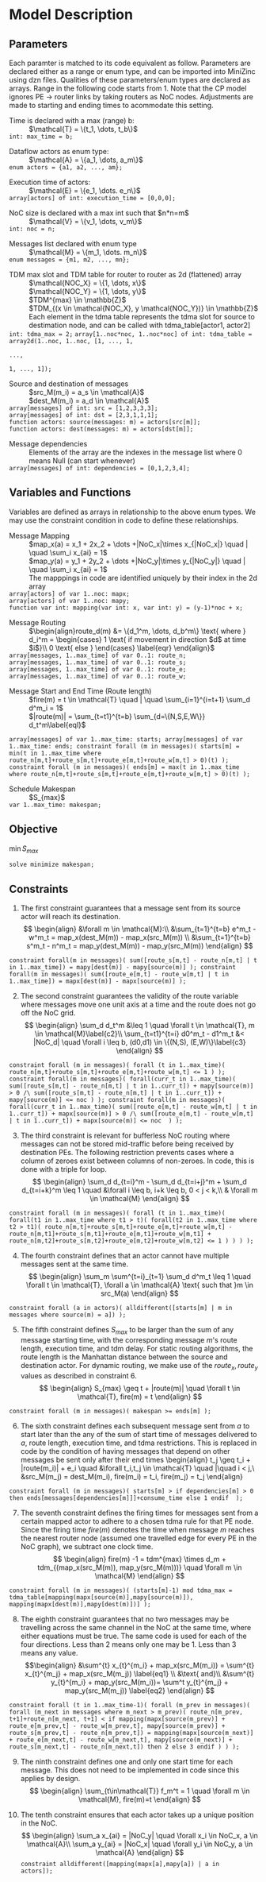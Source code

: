 # Model Description

## Parameters

Each paramter is matched to its code equivalent as follow. Parameters are declared either as a range or enum type, and can be imported into MiniZinc using dzn files. Qualities of these parameters/enum types are declared as arrays. Range in the following code starts from 1. Note that the CP model ignores PE $\rightarrow$ router links by taking routers as NoC nodes. Adjustments are made to starting and ending times to acommodate this setting.

<dl>
    <dt>Time is declared with a max (range) b:</dt> 
        <dd>$\mathcal{T} = \{t_1, \dots, t_b\}$</dd>
        <code>int: max_time = b;</code> 
</dl>
<dl>
    <dt>Dataflow actors as enum type:</dt>
        <dd>$\mathcal{A} = \{a_1, \dots, a_m\}$</dd>
        <code>enum actors = {a1, a2, ..., am};</code>
</dl>
<dl>
    <dt>Execution time of actors:</dt>
        <dd>$\mathcal{E} = \{e_1, \dots. e_n\}$</dd>
        <code>array[actors] of int: execution_time = [0,0,0];</code>
</dl>
<dl>
    <dt>NoC size is declared with a max int such that $n*n=m$</dt>
        <dd>$\mathcal{V} = \{v_1, \dots, v_m\}$</dd>
        <code>int: noc = n;</code>
</dl>
<dl>
    <dt>Messages list declared with enum type</dt>
        <dd>$\mathcal{M} = \{m_1, \dots. m_n\}$</dd>
        <code>enum messages = {m1, m2, ..., mn};</code>
</dl>
<dl>
    <dt>TDM max slot and TDM table for router to router as 2d (flattened) array</dt>
    <dd>$\mathcal{NOC_X} = \{1, \dots, x\}$</dd>
    <dd>$\mathcal{NOC_Y} = \{1, \dots, y\}$</dd>
    <dd>$TDM^{max} \in \mathbb{Z}$</dd>
    <dd>$TDM_{(x \in \mathcal{NOC_X}, y \mathcal{NOC_Y})} \in \mathbb{Z}$</dd>
    <dd>Each element in the tdma table represents the tdma slot for source to destimation node, and can be called with tdma_table[actor1, actor2]</dd>
    <code>int: tdma_max = 2;</code>
    <code>array[1..noc*noc, 1..noc*noc] of int: tdma_table = array2d(1..noc, 1..noc, [1, ..., 1,
                                                                                          ...,    
                                                                                      1, ..., 1]);</code>

<dl>
    <dt>Source and destination of messages</dt>
        <dd>$src_M(m_i) = a_s \in \mathcal{A}$</dd>
        <dd>$dest_M(m_i) = a_d \in \mathcal{A}$</dd>
        <code>array[messages] of int: src = [1,2,3,3,3]; 
array[messages] of int: dst = [2,3,1,1,1]; 
function actors: source(messages: m) = actors[src[m]];
function actors: dest(messages: m) = actors[dst[m]];</code>
</dl>
<dl>
    <dt>Message dependencies</dt>
    <dd>Elements of the array are the indexes in the message list where 0 means Null (can start whenever)</dd>
        <code>array[messages] of int: dependencies = [0,1,2,3,4];</code>
</dl>

## Variables and Functions

Variables are defined as arrays in relationship to the above enum types. We may use the constraint condition in code to define these relationships.
<dl>
    <dt>Message Mapping</dt>
        <dd>$map_x(a) = x_1 + 2x_2 + \dots +|NoC_x|\times x_{|NoC_x|} \quad | \quad \sum_i x_{ai} = 1$</dd>
        <dd>$map_y(a) = y_1 + 2y_2 + \dots +|NoC_y|\times y_{|NoC_y|} \quad | \quad \sum_i x_{ai} = 1$</dd>
    <dd>The mapppings in code are identified uniquely by their index in the 2d array</dd>
        <code>array[actors] of var 1..noc: mapx;
array[actors] of var 1..noc: mapy;
function var int: mapping(var int: x, var int: y) = (y-1)*noc + x;</code>
</dl>
<dl>
    <dt>Message Routing</dt>
    <dd>$\begin{align}route_d(m) &= \{d_1^m, \dots, d_b^m\} \text{ where }
        d_i^m = 
            \begin{cases}
                1 \text{ if movement in direction $d$ at time $i$}\\
                0 \text{ else } 
            \end{cases}
            \label{eqr}
    \end{align}$</dd>
    <code>array[messages, 1..max_time] of var 0..1: route_n;
array[messages, 1..max_time] of var 0..1: route_s;
array[messages, 1..max_time] of var 0..1: route_e;
array[messages, 1..max_time] of var 0..1: route_w;</code>
</dl>
<dl>
    <dt>Message Start and End Time (Route length)</dt>
    <dd>$fire(m) = t \in \mathcal{T} \quad | \quad \sum_{i=1}^{i=t+1} \sum_d d^m_i = 1$</dd>
    <dd>$|route(m)| = \sum_{t=t1}^{t=b} \sum_{d=\{N,S,E,W\}} d_t^m\label{eql}$</dd>
</dl>

`array[messages] of var 1..max_time: starts;
array[messages] of var 1..max_time: ends;
constraint forall (m in messages)(
  starts[m] = min(t in 1..max_time where route_n[m,t]+route_s[m,t]+route_e[m,t]+route_w[m,t] > 0)(t)
);
constraint forall (m in messages)(
  ends[m] = max(t in 1..max_time where route_n[m,t]+route_s[m,t]+route_e[m,t]+route_w[m,t] > 0)(t)
);`

<dl>
    <dt>Schedule Makespan</dt>
    <dd>$S_{max}$</dd>
    <code>var 1..max_time: makespan;</code>
</dl>

## Objective

$\min S_{max}$

<code>solve minimize makespan;</code>

## Constraints

1. The first constraint guarantees that a message sent from its source actor will reach its destination.
$$
\begin{align}
    &\forall m \in \mathcal{M}:\\
    &\sum_{t=1}^{t=b} e^m_t - w^m_t = map_x(dest_M(m)) - map_x(src_M(m)) \\
    &\sum_{t=1}^{t=b} s^m_t - n^m_t = map_y(dest_M(m)) - map_y(src_M(m))
\end{align}
$$

`constraint forall(m in messages)(
  sum([route_s[m,t] - route_n[m,t] | t in 1..max_time]) = mapy[dest(m)] - mapy[source(m)]
);
constraint forall(m in messages)(
  sum([route_e[m,t] - route_w[m,t] | t in 1..max_time]) = mapx[dest(m)] - mapx[source(m)]
);`

2. The second constraint guarantees the validity of the route variable where messages move one unit axis at a time and the route does not go off the NoC grid.
$$
\begin{align}
    \sum_d d_t^m &\leq 1 \quad \forall t \in \mathcal{T}, m \in \mathcal{M}\label{c2}\\
    \sum_{t=t1}^{t=i} d0^m_t - d1^m_t &< |NoC_d| \quad \forall i \leq b, (d0,d1) \in \{(N,S), (E,W)\}\label{c3}
\end{align}
$$

`constraint forall (m in messages)(
  forall (t in 1..max_time)(
    route_n[m,t]+route_s[m,t]+route_e[m,t]+route_w[m,t] <= 1
  )
);
constraint forall(m in messages)(
  forall(curr_t in 1..max_time)(
    sum([route_s[m,t] - route_n[m,t] | t in 1..curr_t]) + mapy[source(m)] > 0 /\ sum([route_s[m,t] - route_n[m,t] | t in 1..curr_t]) + mapy[source(m)] <= noc
  )
);
constraint forall(m in messages)(
  forall(curr_t in 1..max_time)(
    sum([route_e[m,t] - route_w[m,t] | t in 1..curr_t]) + mapx[source(m)] > 0 /\ sum([route_e[m,t] - route_w[m,t] | t in 1..curr_t]) + mapx[source(m)] <= noc 
  )
);
`
    

3. The third constraint is relevant for bufferless NoC routing where messages can not be stored mid-traffic before being received by destination PEs. The following restriction prevents cases where a column of zeroes exist between columns of non-zeroes. In code, this is done with a triple for loop.
$$
\begin{align}
    \sum_d d_{t=i}^m - \sum_d d_{t=i+j}^m + \sum_d d_{t=i+k}^m \leq 1 \quad &\forall i \leq b, i+k \leq b, 0 < j < k,\\
    & \forall m \in \mathcal{M}
\end{align}
$$

`constraint forall (m in messages)(
  forall (t in 1..max_time)(
    forall(t1 in 1..max_time where t1 > t)(
      forall(t2 in 1..max_time where t2 > t1)(
        route_n[m,t]+route_s[m,t]+route_e[m,t]+route_w[m,t] - route_n[m,t1]+route_s[m,t1]+route_e[m,t1]+route_w[m,t1] + route_n[m,t2]+route_s[m,t2]+route_e[m,t2]+route_w[m,t2] <= 1
      )
    )
  )
);`
    

4. The fourth constraint defines that an actor cannot have multiple messages sent at the same time.
    $$
\begin{align}
    \sum_m \sum^{t=i}_{t=1} \sum_d d^m_t \leq 1 \quad \forall t \in \mathcal{T}, \forall a \in \mathcal{A} \text{ such that }m \in src_M(a) 
\end{align}
$$

`constraint forall (a in actors)(
  alldifferent([starts[m] | m in messages where source(m) = a])
);`
    

5. The fifth constraint defines $S_{max}$ to be larger than the sum of any message starting time, with the corresponding message $m$'s route length, execution time, and tdm delay. For static routing algorithms, the route length is the Manhattan distance between the source and destination actor. For dynamic routing, we make use of the $route_x, route_y$ values as described in constraint 6.
    $$
\begin{align}
    S_{max} \geq t + |route(m)| \quad  \forall t \in \mathcal{T}, fire(m) = t
\end{align}
$$

`constraint forall (m in messages)(
  makespan >= ends[m]
);`
    

6. The sixth constraint defines each subsequent message sent from $a$ to start later than the any of the sum of start time of messages delivered to $a$, route length, execution time, and tdma restrictions. This is replaced in code by the condition of having messages that depend on other messages be sent only after their end times
\begin{align}
    t_j \geq t_i + |route(m_i)| + e_i \quad  &\forall t_i,t_j \in \mathcal{T} \quad |\quad i < j,\\ &src_M(m_j) = dest_M(m_i), fire(m_i) = t_i, fire(m_j) = t_j
\end{align}

`constraint forall (m in messages)(
  starts[m] > if dependencies[m] > 0 then ends[messages[dependencies[m]]]+consume_time else 1 endif 
);`
    

7. The seventh constraint defines the firing times for messages sent from a certain mapped actor to adhere to a chosen tdma rule for that PE node. Since the firing time $fire(m)$ denotes the time when message $m$ reaches the nearest router node (assumed one travelled edge for every PE in the NoC graph), we subtract one clock time.
    $$
\begin{align}
    fire(m) -1 = tdm^{max} \times d_m + tdm_{(map_x(src_M(m)), map_y(src_M(m)))} \quad \forall m \in \mathcal{M}
\end{align}
     $$

`constraint forall (m in messages)(
  (starts[m]-1) mod tdma_max = tdma_table[mapping(mapx[source(m)],mapy[source(m)]), mapping(mapx[dest(m)],mapy[dest(m)])]
);
`
    

8. The eighth constraint guarantees that no two messages may be travelling across the same channel in the NoC at the same time, where either equations must be true. The same code is used for each of the four directions. Less than 2 means only one may be 1. Less than 3 means any value.
$$\begin{align}
    &\sum^{t} x_{t}^{m_i} + map_x(src_M(m_i)) = \sum^{t} x_{t}^{m_j} + map_x(src_M(m_j)) \label{eq1} \\
    &\text{ and}\\
    &\sum^{t} y_{t}^{m_i} + map_y(src_M(m_i))= \sum^t y_{t}^{m_j} + map_y(src_M(m_j)) \label{eq2}
\end{align}
$$

`constraint forall (t in 1..max_time-1)(
  forall (m_prev in messages)(
    forall (m_next in messages where m_next > m_prev)(
      route_n[m_prev, t+1]+route_n[m_next, t+1] < if
      mapping(mapx[source(m_prev)] + route_e[m_prev,t] - route_w[m_prev,t], mapy[source(m_prev)] + route_s[m_prev,t] - route_n[m_prev,t]) = mapping(mapx[source(m_next)] + route_e[m_next,t] - route_w[m_next,t], mapy[source(m_next)] + route_s[m_next,t] - route_n[m_next,t])
      then 2
      else 3
      endif
    )
  )
);`

9. The ninth constraint defines one and only one start time for each message. This does not need to be implemented in code since this applies by design.
$$
\begin{align}
    \sum_{t\in\mathcal{T}} f_m^t = 1 \quad \forall m \in \mathcal{M}, fire(m)=t
\end{align}
$$

10. The tenth constraint ensures that each actor takes up a unique position in the NoC. 
$$
\begin{align}
    \sum_a x_{ai} = |NoC_y| \quad \forall x_i \in NoC_x, a \in \mathcal{A}\\
    \sum_a y_{ai} = |NoC_x| \quad \forall y_i \in NoC_y, a \in \mathcal{A}
\end{align}
$$
     <code>constraint alldifferent([mapping(mapx[a],mapy[a]) | a in actors]);</code>
